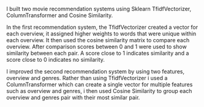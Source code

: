 I built two movie recommendation systems using Sklearn TfidfVectorizer, ColumnTransformer and Cosine Similarity. 

In the first recommendation system, the TfidfVectorizer created a vector for each overview, it assigned higher weights to words that were unique within each overview. It then used the cosine similarity matrix to compare each overview. After comparison scores between 0 and 1 were used to show similarity between each pair. A score close to 1 indicates similarity and a score close to 0 indicates no similarity.

I improved the second recommendation system by using two features, overview and genres. Rather than using TfidfVectorizer i used a ColumnTransformer which can create a single vector for multiple features such as overview and genres, i then used Cosine Similarity to group each overview and genres pair with their most similar pair.
